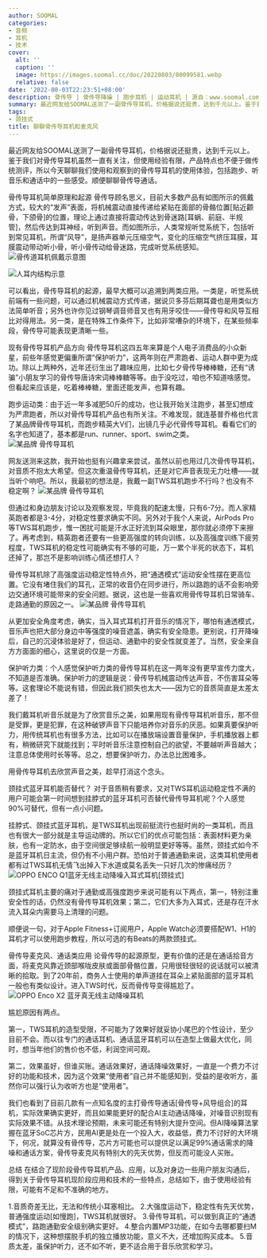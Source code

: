 ```yaml
---
author: SOOMAL
categories:
- 音频
- 耳机
- 技术
cover:
  alt: ''
  caption: ''
  image: https://images.soomal.cc/doc/20220803/00099581.webp
  relative: false
date: '2022-08-03T22:23:51+08:00'
description: 骨传导 | 骨传导降噪 | 跑步耳机 | 运动耳机 | 源自：www.soomal.com | 版权：原创 |  平均/总评分：10.00/60
summary: 最近网友给SOOMAL送测了一副骨传导耳机，价格据说还挺贵，达到千元以上。鉴于我们对骨传导耳机虽然一直有关注，但使用经验有限，产品特点也不便于做传统测评，所以今天聊聊我们使用和观察到的骨传导耳机的使用体验，包括跑步、听音乐和通话中的一些感受。顺便聊聊骨传导通话。
tags:
- 颈挂式
title: 聊聊骨传导耳机和麦克风
---
```


最近网友给SOOMAL送测了一副骨传导耳机，价格据说还挺贵，达到千元以上。鉴于我们对骨传导耳机虽然一直有关注，但使用经验有限，产品特点也不便于做传统测评，所以今天聊聊我们使用和观察到的骨传导耳机的使用体验，包括跑步、听音乐和通话中的一些感受。顺便聊聊骨传导通话。

骨传导耳机简单原理和起源
骨传导顾名思义，目前大多数产品有如图所示的佩戴方式，较大的“发声”表面，将机械震动直接传递给紧贴在面部的骨骼位置[贴近颧骨，下颌骨]的位置，理论上通过直接将震动传达到骨迷路[耳蜗、前庭、半规管]，然后传达到耳神经，听到声音。而如图所示，人类常规听觉系统下，包括听到常见耳机，所谓“风导”，是扬声器单元压缩空气，变化的压缩空气挤压耳膜，耳膜震动带动听小骨，听小骨传动给骨迷路，完成听觉系统感知。
![骨传道耳机佩戴示意图](https://images.soomal.cc/doc/20220803/00099580.webp)




![人耳内结构示意](https://images.soomal.cc/doc/20090418/00001127.webp)




可以看出，骨传导耳机的起源，最早大概可以追溯到两类应用。一类是，听觉系统前端有一些问题，可以通过机械震动方式传递，据说贝多芬后期耳聋也是用类似方法简单听音；另外也许你见过钢琴调音师音叉也有用牙咬住――骨传导和风导互相比对得用法。另一类，是在特殊工作条件下，比如非常嘈杂的环境下，在某些频率段，骨传导可能表现更清晰一些。

现有骨传导耳机产品方向
骨传导耳机这四五年来算是个人电子消费品的小众新星，前些年感觉更偏重所谓“保护听力”，这两年则在严肃跑者、运动人群中更为成功。除以上两种外，近年还衍生出了趣味应用，比如七夕骨传导棒棒糖，还有“诱骗”小朋友学习的骨传导唐诗宋词棒棒糖等等。由于没吃过，咱也不知道啥感觉。但看起来应该是，吃着棒棒糖，里面还能发声，也算有趣。

跑步运动类：由于近一年多减肥50斤的成功，也让我开始关注跑步，甚至幻想成为严肃跑者，所以对骨传导耳机产品也有所关注。不难发现，就连基普乔格也代言了某品牌骨传导耳机，而跑步精英大V们，出镜几乎必代骨传导耳机。看看它们的名字也知道了，基本都是run、runner、sport、swim之类。
![某品牌 骨传导耳机](https://images.soomal.cc/doc/20220801/00099576.webp)




网友送测来这款，我开始也挺有兴趣拿来尝试，虽然以前也用过几次骨传导耳机，对音质不抱太大希望。但这次重温骨传导耳机，还是对它声音表现无力吐槽――就当听个响吧。所以，我最初的想法是，我戴一副TWS耳机跑步不行吗？也没有不稳定啊？
![某品牌 骨传导耳机](https://images.soomal.cc/doc/20220801/00099578.webp)




但通过和身边朋友讨论以及观察发现，毕竟我的配速太慢，只有6-7分。而人家精英跑者都是3-4分，对稳定性要求确实不同。另外对于我个人来说，AirPods Pro等TWS耳机跑步，惟一困扰可能是汗水正好流到耳朵眼里，那你就必须停下来擦了。再考虑到，精英跑者还要有一些更高强度的转向训练，以及高强度训练下疲劳程度，TWS耳机的稳定性可能确实有不够的可能，万一累个半死的状态下，耳机还掉了，那岂不是影响训练心情还想打人？

骨传导耳机除了高强度运动稳定性特点外，把“通透模式”运动安全性摆在更高位置。它没有堵住我们的耳孔，正常的收音仍在同步进行，所以路跑的话不会影响旁边交通环境可能带来的安全问题。据说，这也是一些喜欢用骨传导耳机日常骑车、走路通勤的原因之一。
![某品牌 骨传导耳机](https://images.soomal.cc/doc/20220801/00099577.webp)




从更加安全角度考虑，确实，当入耳式耳机打开音乐的情况下，哪怕有通透模式，音乐声也把大部分身边中等强度的噪音遮盖，确实有安全隐患。更别说，打开降噪后，自己的沉浸体验是好了，但运动、通勤中的安全性就变差了。当然，安全来自方方面面的细心，这里说的仅是一方面。

保护听力类：个人感觉保护听力类的骨传导耳机在这一两年没有更早宣传力度大，不知道是否准确。保护听力的逻辑是说：骨传导机械震动传达声音，不伤害耳朵等等。这套理论不能说有错，但因此我们损失也太大――因为它的音质简直是太差太差了！

我们戴耳机听音乐就是为了欣赏音乐之美，如果用现有骨传导耳机听音乐，那不但是受罪，更是犯罪，在这种破锣声音下只能培养你对音乐的厌恶。如果真要保护听力，用传统耳机也有很多方法，比如可以在播放端设置音量保护，手机播放器上都有，稍微研究下就能找到；平时听音乐注意控制自己的欲望，不要越听声音越大；注意总体使用时长等等。总之，想要保护听力，办法总比困难多。

用骨传导耳机去欣赏声音之美，趁早打消这个念头。

颈挂式蓝牙耳机能否替代？
对于音质稍有要求，又对TWS耳机运动稳定性不满的用户可能会第一时间想到挂脖式的蓝牙耳机可否替代骨传导耳机呢？个人感觉90%可替代，但有一点小问题。

挂脖式、颈挂式蓝牙耳机，是TWS耳机出现前挺流行也挺时尚的一类耳机，而且也有很大一部分就是主导运动牌的。所以它们的优点可能包括：表面材料更为亲肤，也有一定防水，由于空间很足够续航一般明显更好等等。虽然，颈挂式如今不是蓝牙耳机日主流，但仍有不小用户群。恐怕对于普通通勤来说，这类耳机使用者都有过TWS耳机无情飞出掉入下水道或莫名丢失一只好几次的惨痛经历？
![OPPO ENCO Q1蓝牙无线主动降噪入耳式耳机[颈挂式]](https://images.soomal.cc/doc/20190904/00083989.webp)




颈挂式耳机主要的痛对于通勤或高强度跑步来说可能有以下两点，第一，特别注重安全性的话，仍然没有骨传导耳机效果；第二，它们大多为入耳式，还是存在汗水流入耳朵内需要马上清理的问题。

顺便说一句，对于Apple Fitness+订阅用户，Apple Watch必须要搭配W1、H1的耳机才可以使用跑步教程，所以可选的有Beats的两款颈挂式。

骨传导麦克风、通话类应用
论骨传导的起源原型，更有价值的还是在通话拾音方面，将麦克风靠近颈部喉咙皮肤或面部骨骼位置，只用很轻很轻的说话就可以被清晰的拾取。到了20年前，商务人士使用的单声道挂在耳朵上紧贴面部的蓝牙耳机一般也有类似设计。进入TWS时代，反而骨传导变得尴尬了。
![OPPO Enco X2 蓝牙真无线主动降噪耳机](https://images.soomal.cc/doc/20220224/00097524.webp)




尴尬原因有两点。

第一，TWS耳机的造型受限，不可能为了效果好就妥协小尾巴的个性设计，至少目前不会。而以往专门的通话耳机、通话蓝牙耳机可以在造型上做最大优化，同时，想当年他们的售价也不低，利润空间可观。

第二，效果虽好，但谁买账。通话效果好，通话降噪效果好，一直是一个费力不讨好的功能和技术，因为这个效果“使用者”自己并不能感知到，受益的是收听方，虽然你可以强行认为收听方也是“使用者”。

我们也看到了目前几款有一点知名度的主打骨传导通话[骨传导+风导组合]的耳机，实际效果确实更好，而且如果能更好的配合AI主动通话降噪，对噪音识别现有实际效果不错。从技术理论预期，未来可能还有特别大提升空间。但AI降噪算法掌握在蓝牙SoC芯片方，民用AI更是处在一个投入大，收益低，费力不讨好的大环境下，何况，就算没有骨传导，芯片方可能也可以提供足以满足99%通话需求的降噪和通话方案，骨传导麦克风有特别大的先天优势，但反而可能没人买账。

总结
在结合了现阶段骨传导耳机产品、应用，以及对身边一些用户朋友沟通后，得到关于骨传导耳机现阶段应用和技术的一些特点，总结如下，由于使用经验有限，可能有不足和不准确的地方。

1.音质奇差无比，无法和传统小耳塞相比。
2.大强度运动下，稳定性有先天优势，普通强度运动[如慢跑]，TWS耳机就很好。
3.骨传导耳机，可以做到真正的“通透模式”，路跑通勤安全级别确实更好。
4.整合内置MP3功能，在如今去哪都要扫M的情况下，这种想摆脱手机的独立播放功能，意义不大，还增加购买成本。
5.音质太差，虽保护听力，还不如不听，更不适合用于音乐欣赏和学习。